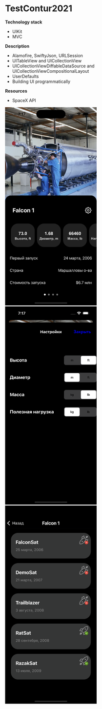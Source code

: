 # TestContur2021

**Technology stack**

* UIKit
* MVC

**Description**

* Alamofire, SwiftyJson, URLSession
* UITableView and UICollectionView
* UICollectionViewDiffableDataSource and UICollectionViewCompositionalLayout
* UserDefaults
* Building UI programmatically
 
**Resources**
* SpaceX API

<img src="https://github.com/Demiantcev/TestContur2021/blob/main/ScreenShot/Simulator%20Screen%20Shot%20-%20iPhone%2014%20Pro%20-%202023-03-02%20at%2019.18.42.png"
width="300" height="650">
<img src="https://github.com/Demiantcev/TestContur2021/blob/main/ScreenShot/Simulator%20Screen%20Shot%20-%20iPhone%2014%20Pro%20-%202023-03-02%20at%2019.18.49.png"
width="300" height="650">
<img src="https://github.com/Demiantcev/TestContur2021/blob/main/ScreenShot/Simulator%20Screen%20Shot%20-%20iPhone%2014%20Pro%20-%202023-03-02%20at%2019.18.55.png"
width="300" height="650">
